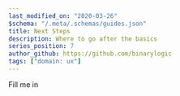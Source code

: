 ```yaml
---
last_modified_on: "2020-03-26"
$schema: "/.meta/.schemas/guides.json"
title: Next Steps
description: Where to go after the basics
series_position: 7
author_github: https://github.com/binarylogic
tags: ["domain: ux"]
---
```


Fill me in



